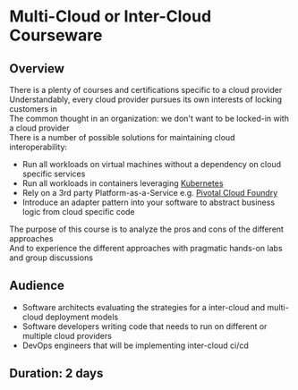 # Multi-Cloud or Inter-Cloud Courseware

## Overview

There is a plenty of courses and certifications specific to a cloud provider  
Understandably, every cloud provider pursues its own interests of locking customers in  
The common thought in an organization: we don't want to be locked-in with a cloud provider  
There is a number of possible solutions for maintaining cloud interoperability:
* Run all workloads on virtual machines without a dependency on cloud specific services
* Run all workloads in containers leveraging [Kubernetes](https://kubernetes.io/)
* Rely on a 3rd party Platform-as-a-Service e.g. [Pivotal Cloud Foundry](https://pivotal.io/platform)
* Introduce an adapter pattern into your software to abstract business logic from cloud specific code

The purpose of this course is to analyze the pros and cons of the different approaches  
And to experience the different approaches with pragmatic hands-on labs and group discussions  

## Audience

* Software architects evaluating the strategies for a inter-cloud and multi-cloud deployment models
* Software developers writing code that needs to run on different or multiple cloud providers
* DevOps engineers that will be implementing inter-cloud ci/cd

## Duration: 2 days